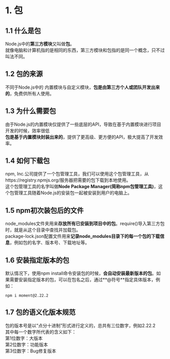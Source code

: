 # 1. 包
## 1.1 什么是包
Node.js中的**第三方模块**又叫做**包**。  
就像电脑和计算机指的是相同的东西，第三方模块和包指的是同一个概念，只不过叫法不同。  

## 1.2 包的来源
不同于Node.js中的 内置模块与自定义模块，**包是由第三方个人或团队开发出来的**，免费供所有人使用。  

## 1.3 为什么需要包
由于Node.js的内置模块仅提供了一些底层的API，导致在基于内置模块进行项目开发的时候，效率很低  
**包是基于内置模块封装出来的**，提供了更高级、更方便的API，极大提高了开发效率。  

## 1.4 如何下载包
npm, Inc.公司提供了一个包管理工具，我们可以使用这个包管理工具，从https://registry.npmjs.org/服务器把需要的包下载到本地使用。  
这个包管理工具的名字叫做**Node Package Manager(简称npm包管理工具)**，这个包管理工具随着Node.js的安装包一起被安装到用户的电脑上。  

## 1.5 npm初次装包后的文件
node_modules文件夹用来**存放所有已安装到项目中的包**。require()导入第三方包时，就是从这个目录中查找并加载包。  
package-lock.json配置文件用来**记录node_modules目录下的每一个包的下载信息**，例如包的名字、版本号、下载地址等。  

## 1.6 安装指定版本的包
默认情况下，使用npm install命令安装包的时候，**会自动安装最新版本的包**。如果需要安装指定版本的包，可以在包名之后，通过**@符号**指定具体版本，例如：
```node
npm i moment@2.22.2
```

## 1.7 包的语义化版本规范
包的版本号是以“点分十进制”形式进行定义的，总共有三位数字，例如2.22.2  
其中每一个数字所代表的含义如下：  
第1位数字：大版本  
第2位数字：功能版本  
第3位数字：Bug修复版本
